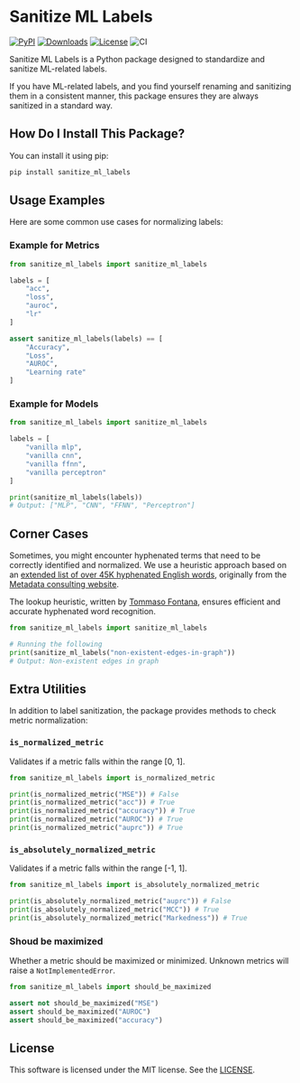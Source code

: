 # Sanitize ML Labels

[![PyPI](https://badge.fury.io/py/sanitize-ml-labels.svg)](https://badge.fury.io/py/sanitize-ml-labels)
[![Downloads](https://pepy.tech/badge/sanitize-ml-labels)](https://pepy.tech/badge/sanitize-ml-labels)
[![License](https://img.shields.io/badge/License-MIT-blue.svg)](https://github.com/LucaCappelletti94/sanitize_ml_labels/blob/master/LICENSE)
![CI](https://github.com/LucaCappelletti94/sanitize-ml-labels/actions/workflows/python.yml/badge.svg)

Sanitize ML Labels is a Python package designed to standardize and sanitize ML-related labels.

If you have ML-related labels, and you find yourself renaming and sanitizing them in a consistent manner, this package ensures they are always sanitized in a standard way.

## How Do I Install This Package?

You can install it using pip:

```bash
pip install sanitize_ml_labels
```

## Usage Examples

Here are some common use cases for normalizing labels:

### Example for Metrics

```python
from sanitize_ml_labels import sanitize_ml_labels

labels = [
    "acc",
    "loss",
    "auroc",
    "lr"
]

assert sanitize_ml_labels(labels) == [
    "Accuracy",
    "Loss",
    "AUROC",
    "Learning rate"
]
```

### Example for Models

```python
from sanitize_ml_labels import sanitize_ml_labels

labels = [
    "vanilla mlp",
    "vanilla cnn",
    "vanilla ffnn",
    "vanilla perceptron"
]

print(sanitize_ml_labels(labels))
# Output: ["MLP", "CNN", "FFNN", "Perceptron"]
```

## Corner Cases

Sometimes, you might encounter hyphenated terms that need to be correctly identified and normalized. We use a heuristic approach based on an [extended list of over 45K hyphenated English words](https://github.com/LucaCappelletti94/sanitize_ml_labels/blob/master/hyphenations.json.gz), originally from the [Metadata consulting website](https://metadataconsulting.blogspot.com/2019/07/An-extensive-massive-near-complete-list-of-all-English-Hyphenated-words.html).

The lookup heuristic, written by [Tommaso Fontana](https://github.com/zommiommy), ensures efficient and accurate hyphenated word recognition.

```python
from sanitize_ml_labels import sanitize_ml_labels

# Running the following
print(sanitize_ml_labels("non-existent-edges-in-graph"))
# Output: Non-existent edges in graph
```

## Extra Utilities

In addition to label sanitization, the package provides methods to check metric normalization:

### `is_normalized_metric`

Validates if a metric falls within the range [0, 1].

```python
from sanitize_ml_labels import is_normalized_metric

print(is_normalized_metric("MSE")) # False
print(is_normalized_metric("acc")) # True
print(is_normalized_metric("accuracy")) # True
print(is_normalized_metric("AUROC")) # True
print(is_normalized_metric("auprc")) # True
```

### `is_absolutely_normalized_metric`

Validates if a metric falls within the range [-1, 1].

```python
from sanitize_ml_labels import is_absolutely_normalized_metric

print(is_absolutely_normalized_metric("auprc")) # False
print(is_absolutely_normalized_metric("MCC")) # True
print(is_absolutely_normalized_metric("Markedness")) # True
```

### Shoud be maximized
Whether a metric should be maximized or minimized. Unknown metrics will raise a `NotImplementedError`.

```python
from sanitize_ml_labels import should_be_maximized

assert not should_be_maximized("MSE")
assert should_be_maximized("AUROC")
assert should_be_maximized("accuracy")
```

## License
This software is licensed under the MIT license. See the [LICENSE](https://github.com/LucaCappelletti94/sanitize_ml_labels/blob/master/LICENSE).

